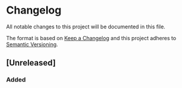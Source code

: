 # Changelog

All notable changes to this project will be documented in this file.

The format is based on [Keep a Changelog](http://keepachangelog.com/en/1.0.0/)
and this project adheres to [Semantic Versioning](http://semver.org/spec/v2.0.0.html).

## [Unreleased]
### Added